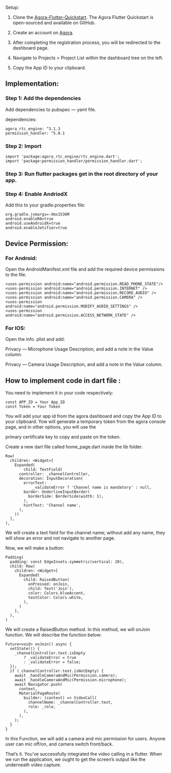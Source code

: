 Setup:
1. Clone the [Agora-Flutter-Quickstart](https://github.com/AgoraIO-Community/Agora-Flutter-Quickstart). The Agora Flutter Quickstart is open-sourced and available on GitHub.

2. Create an account on [Agora](https://sso.agora.io/login/?type=email).

3. After completing the registration process, you will be redirected to the dashboard page.

4. Navigate to Projects > Project List within the dashboard tree on the left.

5. Copy the App ID to your clipboard.


## Implementation:

### Step 1: Add the dependencies

Add dependencies to pubspec — yaml file.

dependencies:
```
agora_rtc_engine: ^3.1.3
permission_handler: ^5.0.1
```
### Step 2: Import
```
import 'package:agora_rtc_engine/rtc_engine.dart';
import 'package:permission_handler/permission_handler.dart';
```
### Step 3: Run flutter packages get in the root directory of your app.

### Step 4: Enable AndriodX

Add this to your gradle.properties file:
```
org.gradle.jvmargs=-Xmx1536M
android.enableR8=true
android.useAndroidX=true
android.enableJetifier=true
```

## Device Permission:

### For Android:

Open the AndroidManifest.xml file and add the required device permissions to the file.

```
<uses-permission android:name="android.permission.READ_PHONE_STATE"/>
<uses-permission android:name="android.permission.INTERNET" />
<uses-permission android:name="android.permission.RECORD_AUDIO" />
<uses-permission android:name="android.permission.CAMERA" />
<uses-permission android:name="android.permission.MODIFY_AUDIO_SETTINGS" />
<uses-permission android:name="android.permission.ACCESS_NETWORK_STATE" />
```

<!-- The Agora SDK requires Bluetooth permissions in case users are using Bluetooth devices.-->
<uses-permission android:name="android.permission.BLUETOOTH" />

### For IOS:

Open the info. plist and add:

Privacy — Microphone Usage Description, and add a note in the Value column.

Privacy — Camera Usage Description, and add a note in the Value column.

## How to implement code in dart file :

You need to implement it in your code respectively:

```
const APP_ID = Your App_ID
const Token = Your Token
```
You will add your app id from the agora dashboard and copy the App ID to your clipboard. Yow will generate a temporary token from the agora console page, and in other options, you will use the 

primary certificate key to copy and paste on the token.

Create a new dart file called home_page.dart inside the lib folder.

```
Row(
  children: <Widget>[
    Expanded(
        child: TextField(
      controller: _channelController,
      decoration: InputDecoration(
        errorText:
            _validateError ? 'Channel name is mandatory' : null,
        border: UnderlineInputBorder(
          borderSide: BorderSide(width: 1),
        ),
        hintText: 'Channel name',
      ),
    ))
  ],
),

```
We will create a text field for the channel name; without add any name, they will show an error and not navigate to another page.

Now, we will make a button:

```
Padding(
  padding: const EdgeInsets.symmetric(vertical: 20),
  child: Row(
    children: <Widget>[
      Expanded(
        child: RaisedButton(
          onPressed: onJoin,
          child: Text('Join'),
          color: Colors.blueAccent,
          textColor: Colors.white,
        ),
      )
    ],
  ),
)

```

We will create a RaisedButton method. In this method, we will onJoin function. We will describe the function below:

```
Future<void> onJoin() async {
  setState(() {
    _channelController.text.isEmpty
        ? _validateError = true
        : _validateError = false;
  });
  if (_channelController.text.isNotEmpty) {
    await _handleCameraAndMic(Permission.camera);
    await _handleCameraAndMic(Permission.microphone);
    await Navigator.push(
      context,
      MaterialPageRoute(
        builder: (context) => VideoCall(
          channelName: _channelController.text,
          role: _role,
        ),
      ),
    );
  }
}

```

In this Function, we will add a camera and mic permission for users. Anyone user can mic off/on, and camera switch front/back.

That’s it. You’ve successfully integrated the video calling in a flutter. When we run the application, we ought to get the screen’s output like the underneath video capture.
